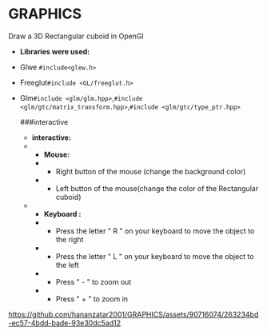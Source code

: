 # GRAPHICS
Draw a 3D Rectangular cuboid in OpenGl 
- **Libraries were used:**
- Glwe `#include<glew.h>`
- Freeglut`#include <GL/freeglut.h>`
- Glm`#include <glm/glm.hpp>`,`#include <glm/gtc/matrix_transform.hpp>`,`#include <glm/gtc/type_ptr.hpp>`
  
  ###interactive
  - **interactive:**
  - - **Mouse:**
    -  -  Right button of the mouse (change the background color)
    - -  Left button of the mouse(change the color of the Rectangular cuboid)
   - - **Keyboard :**
     - -  Press the letter " R " on your keyboard to move the object to the right
     - -  Press the letter " L " on your keyboard to move the object to the left
     - -  Press " - " to zoom out
     - -  Press " + " to zoom in



https://github.com/hananzatar2001/GRAPHICS/assets/90716074/263234bd-ec57-4bdd-bade-93e30dc5ad12

